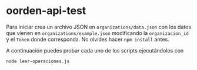# oorden-api-test

Para iniciar crea un archivo JSON en `organizations/data.json` con los datos que vienen en `organizations/example.json` modificando la `organizacion_id` y el `Token` donde corresponda. No olvides hacer `npm install` antes.

A continuación puedes probar cada uno de los scripts ejecutándolos con 

```
node leer-operaciones.js
```